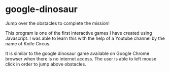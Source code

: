 # google-dinosaur
Jump over the obstacles to complete the mission!

This program is one of the first interactive games I have created using Javascript.
I was able to learn this with the help of a Youtube channel by the name of Knife Circus.

It is similar to the google dinosaur game available on Google Chrome browser when there is no internet access. 
The user is able to left mouse click in order to jump above obstacles. 
